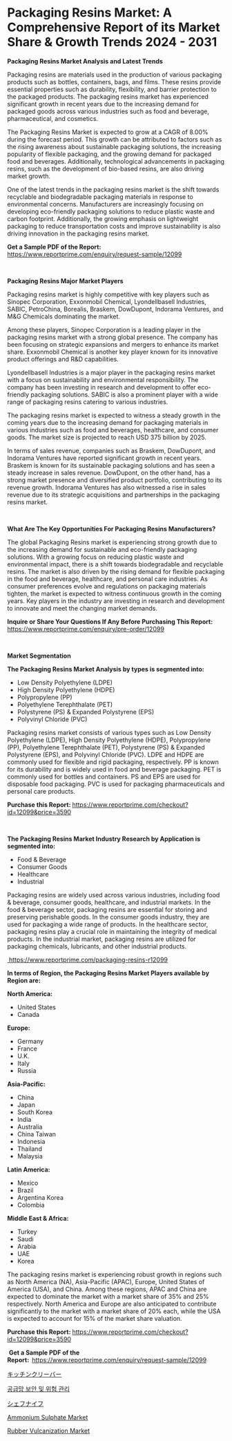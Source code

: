 <p><h1>Packaging Resins Market: A Comprehensive Report of its Market Share & Growth Trends 2024 - 2031</h1></p><p><strong>Packaging Resins Market Analysis and Latest Trends</strong></p>
<p><p>Packaging resins are materials used in the production of various packaging products such as bottles, containers, bags, and films. These resins provide essential properties such as durability, flexibility, and barrier protection to the packaged products. The packaging resins market has experienced significant growth in recent years due to the increasing demand for packaged goods across various industries such as food and beverage, pharmaceutical, and cosmetics.</p><p>The Packaging Resins Market is expected to grow at a CAGR of 8.00% during the forecast period. This growth can be attributed to factors such as the rising awareness about sustainable packaging solutions, the increasing popularity of flexible packaging, and the growing demand for packaged food and beverages. Additionally, technological advancements in packaging resins, such as the development of bio-based resins, are also driving market growth.</p><p>One of the latest trends in the packaging resins market is the shift towards recyclable and biodegradable packaging materials in response to environmental concerns. Manufacturers are increasingly focusing on developing eco-friendly packaging solutions to reduce plastic waste and carbon footprint. Additionally, the growing emphasis on lightweight packaging to reduce transportation costs and improve sustainability is also driving innovation in the packaging resins market.</p></p>
<p><strong>Get a Sample PDF of the Report:&nbsp;</strong> <a href="https://www.reportprime.com/enquiry/request-sample/12099">https://www.reportprime.com/enquiry/request-sample/12099</a></p>
<p>&nbsp;</p>
<p><strong>Packaging Resins Major Market Players</strong></p>
<p><p>Packaging resins market is highly competitive with key players such as Sinopec Corporation, Exxonmobil Chemical, Lyondellbasell Industries, SABIC, PetroChina, Borealis, Braskem, DowDupont, Indorama Ventures, and M&G Chemicals dominating the market.</p><p>Among these players, Sinopec Corporation is a leading player in the packaging resins market with a strong global presence. The company has been focusing on strategic expansions and mergers to enhance its market share. Exxonmobil Chemical is another key player known for its innovative product offerings and R&D capabilities.</p><p>Lyondellbasell Industries is a major player in the packaging resins market with a focus on sustainability and environmental responsibility. The company has been investing in research and development to offer eco-friendly packaging solutions. SABIC is also a prominent player with a wide range of packaging resins catering to various industries.</p><p>The packaging resins market is expected to witness a steady growth in the coming years due to the increasing demand for packaging materials in various industries such as food and beverages, healthcare, and consumer goods. The market size is projected to reach USD 375 billion by 2025.</p><p>In terms of sales revenue, companies such as Braskem, DowDupont, and Indorama Ventures have reported significant growth in recent years. Braskem is known for its sustainable packaging solutions and has seen a steady increase in sales revenue. DowDupont, on the other hand, has a strong market presence and diversified product portfolio, contributing to its revenue growth. Indorama Ventures has also witnessed a rise in sales revenue due to its strategic acquisitions and partnerships in the packaging resins market.</p></p>
<p>&nbsp;</p>
<p><strong>What Are The Key Opportunities For Packaging Resins Manufacturers?</strong></p>
<p><p>The global Packaging Resins market is experiencing strong growth due to the increasing demand for sustainable and eco-friendly packaging solutions. With a growing focus on reducing plastic waste and environmental impact, there is a shift towards biodegradable and recyclable resins. The market is also driven by the rising demand for flexible packaging in the food and beverage, healthcare, and personal care industries. As consumer preferences evolve and regulations on packaging materials tighten, the market is expected to witness continuous growth in the coming years. Key players in the industry are investing in research and development to innovate and meet the changing market demands.</p></p>
<p><strong>Inquire or Share Your Questions If Any Before Purchasing This Report:</strong> <a href="https://www.reportprime.com/enquiry/pre-order/12099">https://www.reportprime.com/enquiry/pre-order/12099</a></p>
<p>&nbsp;</p>
<p><strong>Market Segmentation</strong></p>
<p><strong>The Packaging Resins Market Analysis by types is segmented into:</strong></p>
<p><ul><li>Low Density Polyethylene (LDPE)</li><li>High Density Polyethylene (HDPE)</li><li>Polypropylene (PP)</li><li>Polyethylene Terephthalate (PET)</li><li>Polystyrene (PS) & Expanded Polystyrene (EPS)</li><li>Polyvinyl Chloride (PVC)</li></ul></p>
<p><p>Packaging resins market consists of various types such as Low Density Polyethylene (LDPE), High Density Polyethylene (HDPE), Polypropylene (PP), Polyethylene Terephthalate (PET), Polystyrene (PS) & Expanded Polystyrene (EPS), and Polyvinyl Chloride (PVC). LDPE and HDPE are commonly used for flexible and rigid packaging, respectively. PP is known for its durability and is widely used in food and beverage packaging. PET is commonly used for bottles and containers. PS and EPS are used for disposable food packaging. PVC is used for packaging pharmaceuticals and personal care products.</p></p>
<p><strong>Purchase this Report:&nbsp;</strong><a href="https://www.reportprime.com/checkout?id=12099&price=3590">https://www.reportprime.com/checkout?id=12099&price=3590</a></p>
<p>&nbsp;</p>
<p><strong>The Packaging Resins Market Industry Research by Application is segmented into:</strong></p>
<p><ul><li>Food & Beverage</li><li>Consumer Goods</li><li>Healthcare</li><li>Industrial</li></ul></p>
<p><p>Packaging resins are widely used across various industries, including food & beverage, consumer goods, healthcare, and industrial markets. In the food & beverage sector, packaging resins are essential for storing and preserving perishable goods. In the consumer goods industry, they are used for packaging a wide range of products. In the healthcare sector, packaging resins play a crucial role in maintaining the integrity of medical products. In the industrial market, packaging resins are utilized for packaging chemicals, lubricants, and other industrial products.</p></p>
<p><a href="https://www.reportprime.com/packaging-resins-r12099">&nbsp;https://www.reportprime.com/packaging-resins-r12099</a></p>
<p><strong>In terms of Region, the Packaging Resins Market Players available by Region are:</strong></p>
<p>
    <p> <strong> North America: </strong>
        <ul>
            <li>United States</li>
            <li>Canada</li>
        </ul>
        </p> 
    <p> <strong> Europe: </strong>
        <ul>
            <li>Germany</li>
            <li>France</li>
            <li>U.K.</li>
            <li>Italy</li>
            <li>Russia</li>
        </ul>
        </p> 
    <p> <strong> Asia-Pacific: </strong>
        <ul>
            <li>China</li>
            <li>Japan</li>
            <li>South Korea</li>
            <li>India</li>
            <li>Australia</li>
            <li>China Taiwan</li>
            <li>Indonesia</li>
            <li>Thailand</li>
            <li>Malaysia</li>
        </ul>
        </p> 
    <p> <strong> Latin America: </strong>
        <ul>
            <li>Mexico</li>
            <li>Brazil</li>
            <li>Argentina Korea</li>
            <li>Colombia</li>
        </ul>
        </p> 
    <p> <strong> Middle East & Africa: </strong>
        <ul>
            <li>Turkey</li>
            <li>Saudi</li>
            <li>Arabia</li>
            <li>UAE</li>
            <li>Korea</li>
        </ul>
    </p>
    </p>
<p><p>The packaging resins market is experiencing robust growth in regions such as North America (NA), Asia-Pacific (APAC), Europe, United States of America (USA), and China. Among these regions, APAC and China are expected to dominate the market with a market share of 35% and 25% respectively. North America and Europe are also anticipated to contribute significantly to the market with a market share of 20% each, while the USA is expected to account for 15% of the market share valuation.</p></p>
<p><strong>Purchase this Report: </strong><a href="https://www.reportprime.com/checkout?id=12099&price=3590">https://www.reportprime.com/checkout?id=12099&price=3590</a></p>
<p>&nbsp;<strong>Get a Sample PDF of the Report:&nbsp;&nbsp;</strong><a href="https://www.reportprime.com/enquiry/request-sample/12099">https://www.reportprime.com/enquiry/request-sample/12099</a></p>
<p><strong></strong></p>
<p><p><a href="https://github.com/NovaStamm2023/Market-Research-Report-List-1/blob/main/571509869783.md">キッチンクリーバー</a></p><p><a href="https://medium.com/@felipegrrady654556/%EA%B3%B5%EA%B8%89%EB%A7%9D-%EB%B3%B4%EC%95%88-%EB%B0%8F-%EB%A6%AC%EC%8A%A4%ED%81%AC-%EA%B4%80%EB%A6%AC-%EC%8B%9C%EC%9E%A5%EC%9D%80-%EC%8B%9C%EC%9E%A5-%EC%A0%90%EC%9C%A0%EC%9C%A8-%ED%81%AC%EA%B8%B0-%EB%B0%8F-2031%EB%85%84%EA%B9%8C%EC%A7%80%EC%9D%98-%EC%98%88%EC%83%81-%EC%98%88%EC%B8%A1%EC%97%90-%EC%B4%88%EC%A0%90%EC%9D%84-%EB%A7%9E%EC%B6%A5%EB%8B%88%EB%8B%A4-14e08296c051">공급망 보안 및 위험 관리</a></p><p><a href="https://github.com/JerelSchulit20231/Market-Research-Report-List-1/blob/main/378908469784.md">シェフナイフ</a></p><p><a href="https://github.com/nancykennedykellievqfqt2/Market-Research-Report-List-2/blob/main/ammonium-sulphate-market.md">Ammonium Sulphate Market</a></p><p><a href="https://github.com/seekum/Market-Research-Report-List-2/blob/main/rubber-vulcanization-market.md">Rubber Vulcanization Market</a></p></p>